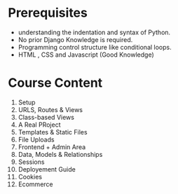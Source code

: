 # Prerequisites

- understanding the indentation and syntax of Python.
- No prior Django Knowledge is required.
- Programming control structure like conditional loops.
- HTML , CSS and Javascript (Good Knowledge)

# Course Content

1. Setup 
2. URLS, Routes & Views 
3. Class-based Views
4. A Real PRoject
5. Templates & Static Files
6. File Uploads
7. Frontend + Admin Area
8. Data, Models & Relationships
9. Sessions
10. Deployement Guide
11. Cookies
12. Ecommerce
